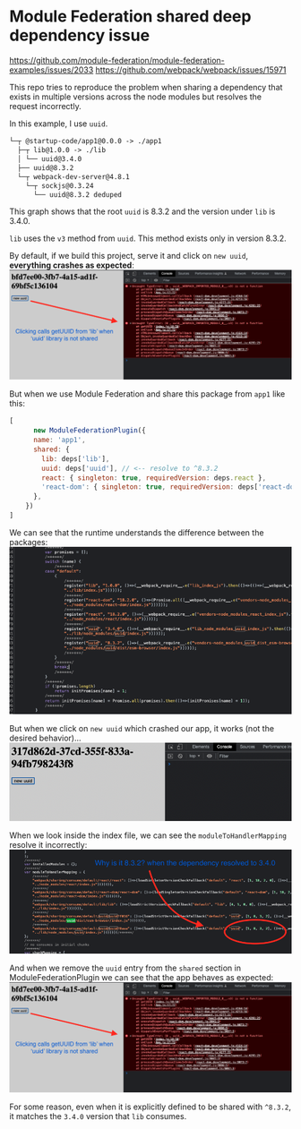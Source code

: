 # Module Federation shared deep dependency issue

https://github.com/module-federation/module-federation-examples/issues/2033
https://github.com/webpack/webpack/issues/15971

This repo tries to reproduce the problem when sharing a dependency that exists in multiple versions across the node modules but resolves the request incorrectly.

In this example, I use `uuid`.
```
└─┬ @startup-code/app1@0.0.0 -> ./app1
  ├─┬ lib@1.0.0 -> ./lib
  │ └── uuid@3.4.0
  ├── uuid@8.3.2
  └─┬ webpack-dev-server@4.8.1
    └─┬ sockjs@0.3.24
      └── uuid@8.3.2 deduped
```

This graph shows that the root `uuid` is 8.3.2 and the version under `lib` is 3.4.0.

`lib` uses the `v3` method from `uuid`.
This method exists only in version 8.3.2.

By default, if we build this project, serve it and click on `new uuid`, **everything crashes as expected**:
![console](./screenshots/uuid-is-not-shared/console.png)

But when we use Module Federation and share this package from `app1` like this:
```js
[
      new ModuleFederationPlugin({
      name: 'app1',
      shared: {
        lib: deps['lib'],
        uuid: deps['uuid'], // <-- resolve to ^8.3.2
        react: { singleton: true, requiredVersion: deps.react },
        'react-dom': { singleton: true, requiredVersion: deps['react-dom'] },
      },
    })
]
```

We can see that the runtime understands the difference between the packages:
![runtime](./screenshots/uuid-shared/runtime.png)

But when we click on `new uuid` which crashed our app, it works (not the desired behavior)...
![console](./screenshots/uuid-shared/console.png)

When we look inside the index file, we can see the `moduleToHandlerMapping` resolve it incorrectly:
![moduleToHandlerMapping](./screenshots/uuid-shared/moduleToHandlerMapping.png)

And when we remove the `uuid` entry from the `shared` section in ModuleFederationPlugin we can see that the app behaves as expected:
![console](./screenshots/uuid-is-not-shared/console.png)

For some reason, even when it is explicitly defined to be shared with `^8.3.2`, it matches the `3.4.0` version that `lib` consumes.
